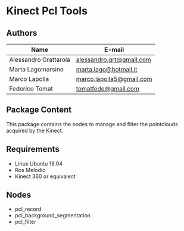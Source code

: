 # Kinect Pcl Tools

## Authors
| Name | E-mail |
|------|--------|
| Alessandro Grattarola | alessandro.grt@gmail.com |
| Marta Lagomarsino | marta.lago@hotmail.it |
| Marco Lapolla | marco.lapolla5@gmail.com |
| Federico Tomat | tomatfede@gmail.com |

## Package Content

This package contains the nodes to manage and filter the pointclouds acquired by the Kinect.

## Requirements
* Linux Ubuntu 18.04
* Ros Melodic
* Kinect 360 or equivalent

## Nodes
* pcl_record
* pcl_background_segmentation
* pcl_filter
